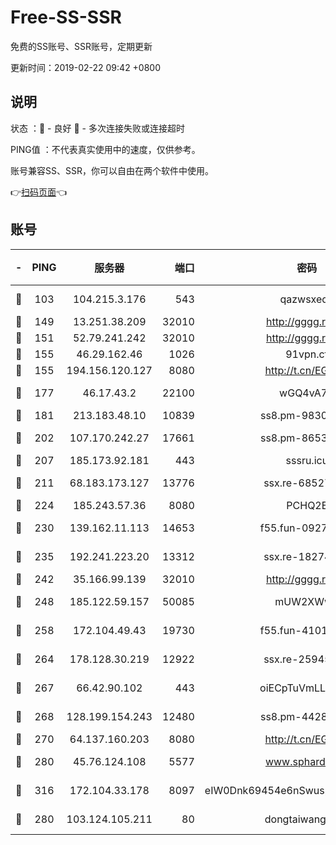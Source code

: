 # Free-SS-SSR

免费的SS账号、SSR账号，定期更新

更新时间：2019-02-22 09:42 +0800

## 说明

状态     ：🙂 - 良好 🙁 - 多次连接失败或连接超时

PING值   ：不代表真实使用中的速度，仅供参考。

账号兼容SS、SSR，你可以自由在两个软件中使用。

👉[扫码页面](https://liesauer.github.io/free-ss-ssr.github.io/)👈

## 账号

|-|PING|服务器|端口|密码|加密方式|区域|
|:----:|:----:|:-----:|-----:|:----:|:----:|:----:|
|🙂|103|104.215.3.176|543|qazwsxedc|aes-256-gcm|JP|
|🙂|149|13.251.38.209|32010|http://gggg.rocks|chacha20|SG|
|🙂|151|52.79.241.242|32010|http://gggg.rocks|chacha20|KR|
|🙂|155|46.29.162.46|1026|91vpn.cf|rc4-md5|RU|
|🙂|155|194.156.120.127|8080|http://t.cn/EGJIyrl|rc4-md5|RU|
|🙂|177|46.17.43.2|22100|wGQ4vA7D|aes-256-gcm|RU|
|🙂|181|213.183.48.10|10839|ss8.pm-98303059|rc4-md5|RU|
|🙂|202|107.170.242.27|17661|ss8.pm-86538051|aes-256-cfb|US|
|🙂|207|185.173.92.181|443|sssru.icu|rc4-md5|RU|
|🙂|211|68.183.173.127|13776|ssx.re-68527006|aes-256-cfb|US|
|🙂|224|185.243.57.36|8080|PCHQ2E|rc4-md5|US|
|🙂|230|139.162.11.113|14653|f55.fun-09274804|aes-256-cfb|SG|
|🙂|235|192.241.223.20|13312|ssx.re-18274414|aes-256-cfb|US|
|🙂|242|35.166.99.139|32010|http://gggg.rocks|chacha20|US|
|🙂|248|185.122.59.157|50085|mUW2XWw8|aes-256-cfb|GB|
|🙂|258|172.104.49.43|19730|f55.fun-41013313|aes-256-cfb|SG|
|🙂|264|178.128.30.219|12922|ssx.re-25945990|aes-256-cfb|SG|
|🙂|267|66.42.90.102|443|oiECpTuVmLLxk4Ts|aes-256-cfb|US|
|🙂|268|128.199.154.243|12480|ss8.pm-44282057|aes-256-cfb|SG|
|🙂|270|64.137.160.203|8080|http://t.cn/EGJIyrl|rc4-md5|CA|
|🙂|280|45.76.124.108|5577|www.sphard.com|aes-256-cfb|AU|
|🙂|316|172.104.33.178|8097|eIW0Dnk69454e6nSwuspv9DmS201tQ0D|aes-256-cfb|SG|
|🙂|280|103.124.105.211|80|dongtaiwang.com|aes-256-cfb|US|
